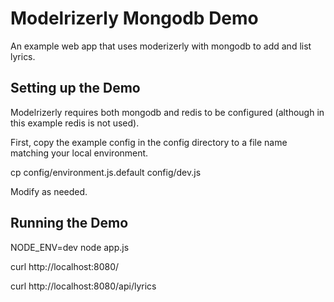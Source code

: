 # Modelrizerly Mongodb Demo

An example web app that uses moderizerly with mongodb to add and list lyrics.

## Setting up the Demo
    
Modelrizerly requires both mongodb and redis to be configured (although in this example redis is not used).

First, copy the example config in the config directory to a file name matching your local environment. 

  cp config/environment.js.default config/dev.js

Modify as needed.

## Running the Demo
    
  NODE_ENV=dev node app.js

  curl http://localhost:8080/

  curl http://localhost:8080/api/lyrics

